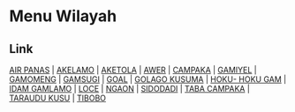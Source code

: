 # Menu Wilayah

## Link

[AIR PANAS](https://github.com/gigit-pemilu/pemilu-2024-82-maluku-utara/tree/main/pilpres/hitung-suara/sub/82-maluku-utara/sub/01-halmahera-barat/sub/09-sahu-timur/sub/2018-air-panas)
 | 
[AKELAMO](https://github.com/gigit-pemilu/pemilu-2024-82-maluku-utara/tree/main/pilpres/hitung-suara/sub/82-maluku-utara/sub/01-halmahera-barat/sub/09-sahu-timur/sub/2004-akelamo)
 | 
[AKETOLA](https://github.com/gigit-pemilu/pemilu-2024-82-maluku-utara/tree/main/pilpres/hitung-suara/sub/82-maluku-utara/sub/01-halmahera-barat/sub/09-sahu-timur/sub/2007-aketola)
 | 
[AWER](https://github.com/gigit-pemilu/pemilu-2024-82-maluku-utara/tree/main/pilpres/hitung-suara/sub/82-maluku-utara/sub/01-halmahera-barat/sub/09-sahu-timur/sub/2006-awer)
 | 
[CAMPAKA](https://github.com/gigit-pemilu/pemilu-2024-82-maluku-utara/tree/main/pilpres/hitung-suara/sub/82-maluku-utara/sub/01-halmahera-barat/sub/09-sahu-timur/sub/2015-campaka)
 | 
[GAMIYEL](https://github.com/gigit-pemilu/pemilu-2024-82-maluku-utara/tree/main/pilpres/hitung-suara/sub/82-maluku-utara/sub/01-halmahera-barat/sub/09-sahu-timur/sub/2010-gamiyel)
 | 
[GAMOMENG](https://github.com/gigit-pemilu/pemilu-2024-82-maluku-utara/tree/main/pilpres/hitung-suara/sub/82-maluku-utara/sub/01-halmahera-barat/sub/09-sahu-timur/sub/2003-gamomeng)
 | 
[GAMSUGI](https://github.com/gigit-pemilu/pemilu-2024-82-maluku-utara/tree/main/pilpres/hitung-suara/sub/82-maluku-utara/sub/01-halmahera-barat/sub/09-sahu-timur/sub/2013-gamsugi)
 | 
[GOAL](https://github.com/gigit-pemilu/pemilu-2024-82-maluku-utara/tree/main/pilpres/hitung-suara/sub/82-maluku-utara/sub/01-halmahera-barat/sub/09-sahu-timur/sub/2016-goal)
 | 
[GOLAGO KUSUMA](https://github.com/gigit-pemilu/pemilu-2024-82-maluku-utara/tree/main/pilpres/hitung-suara/sub/82-maluku-utara/sub/01-halmahera-barat/sub/09-sahu-timur/sub/2011-golago-kusuma)
 | 
[HOKU- HOKU GAM](https://github.com/gigit-pemilu/pemilu-2024-82-maluku-utara/tree/main/pilpres/hitung-suara/sub/82-maluku-utara/sub/01-halmahera-barat/sub/09-sahu-timur/sub/2009-hoku-hoku-gam)
 | 
[IDAM GAMLAMO](https://github.com/gigit-pemilu/pemilu-2024-82-maluku-utara/tree/main/pilpres/hitung-suara/sub/82-maluku-utara/sub/01-halmahera-barat/sub/09-sahu-timur/sub/2002-idam-gamlamo)
 | 
[LOCE](https://github.com/gigit-pemilu/pemilu-2024-82-maluku-utara/tree/main/pilpres/hitung-suara/sub/82-maluku-utara/sub/01-halmahera-barat/sub/09-sahu-timur/sub/2001-loce)
 | 
[NGAON](https://github.com/gigit-pemilu/pemilu-2024-82-maluku-utara/tree/main/pilpres/hitung-suara/sub/82-maluku-utara/sub/01-halmahera-barat/sub/09-sahu-timur/sub/2012-ngaon)
 | 
[SIDODADI](https://github.com/gigit-pemilu/pemilu-2024-82-maluku-utara/tree/main/pilpres/hitung-suara/sub/82-maluku-utara/sub/01-halmahera-barat/sub/09-sahu-timur/sub/2017-sidodadi)
 | 
[TABA CAMPAKA](https://github.com/gigit-pemilu/pemilu-2024-82-maluku-utara/tree/main/pilpres/hitung-suara/sub/82-maluku-utara/sub/01-halmahera-barat/sub/09-sahu-timur/sub/2014-taba-campaka)
 | 
[TARAUDU KUSU](https://github.com/gigit-pemilu/pemilu-2024-82-maluku-utara/tree/main/pilpres/hitung-suara/sub/82-maluku-utara/sub/01-halmahera-barat/sub/09-sahu-timur/sub/2005-taraudu-kusu)
 | 
[TIBOBO](https://github.com/gigit-pemilu/pemilu-2024-82-maluku-utara/tree/main/pilpres/hitung-suara/sub/82-maluku-utara/sub/01-halmahera-barat/sub/09-sahu-timur/sub/2008-tibobo)

